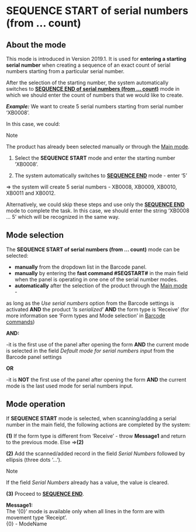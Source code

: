 # SEQUENCE START of serial numbers (from ... count)


 ## About the mode
 
This mode is introduced in Version 2019.1. It is used for **entering a starting serial number** when creating a sequence of an exact count of serial numbers starting from a particular serial number. 

After the selection of the starting number, the system automatically switches to **[SEQUENCE END of serial numbers (from ... count)](https://docs.erp.net/winclient/introduction/barcode-commands/barcode-modes/sequence-end.html)** mode in which we should enter the count of numbers that we would like to create.

***Example:*** We want to create 5 serial numbers starting from serial number ‘XB0008’. 

In this case, we could:

> [!NOTE]
> 
> The product has already been selected manually or through the [Main mode](https://docs.erp.net/winclient/introduction/barcode-commands/barcode-modes/main-mode.html).

1. Select the **SEQUENCE START** mode and enter the starting number ’XB0008’.

2. The system automatically switches to **[SEQUENCE END](https://docs.erp.net/winclient/introduction/barcode-commands/barcode-modes/sequence-end.html)** mode - enter ‘5’

=> the system will create 5 serial numbers - XB0008, XB0009, XB0010, XB0011 and XB0012.

Alternatively, we could skip these steps and use only the **[SEQUENCE END](https://docs.erp.net/winclient/introduction/barcode-commands/barcode-modes/sequence-end.html)** mode to complete the task. In this case, we should enter the string ‘XB0008 ... 5’ which will be recognized in the same way.
 
## Mode selection
 
The **SEQUENCE START of serial numbers (from ... count)** mode can be selected:

- **manually** from the dropdown list in the Barcode panel.  
- **manually** by entering the **fast command #SEQSTART#** in the main field when the panel is operating in one one of the serial number modes.
- **automatically** after the selection of the product through the [Main mode](https://docs.erp.net/winclient/introduction/barcode-commands/barcode-modes/main-mode.html) -

as long as the _Use serial numbers_ option from the Barcode settings is activated **AND** the product ‘_Is serialized_’ **AND** the form type is ‘Receive’ (for more information see ‘Form types and Mode selection’ in [Barcode commands](https://docs.erp.net/winclient/introduction/barcode-commands/index.html)) 

**AND:**

-it is the first use of the panel after opening the form **AND** the current mode is selected in the field _Default mode for serial numbers input_ from the Barcode panel settings 

**OR**

-it is **NOT** the first use of the panel after opening the form **AND** the current mode is the last used mode for serial numbers input.
 
## Mode operation
 
If **SEQUENCE START** mode is selected, when scanning/adding a serial number in the main field, the following actions are completed by the system:

**(1)** If the form type is different from ‘Receive’ - throw **Message1** and return to the previous mode.  Else =>**(2)**

**(2)** Add the scanned/added record in the field _Serial Numbers_ followed by ellipsis (three dots ‘...’).

> [!NOTE]
> 
> If the field _Serial Numbers_ already has a value, the value is cleared.

**(3)** Proceed to **[SEQUENCE END](https://docs.erp.net/winclient/introduction/barcode-commands/barcode-modes/sequence-end.html)**.
 
**Message1:**<br>
The ‘{0}’ mode is available only when all lines in the form are with movement type ‘Receipt’.</br>
{0} - ModeName

